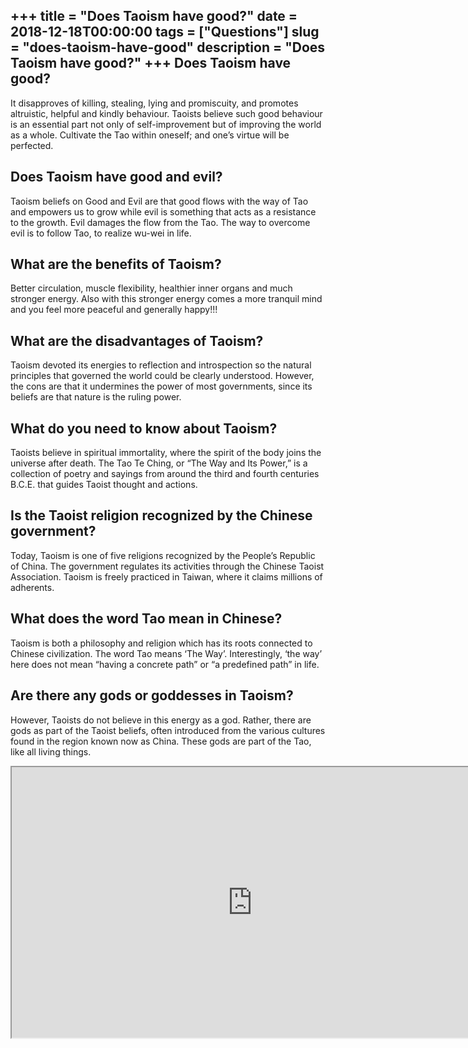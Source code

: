 +++
title = "Does Taoism have good?"
date = 2018-12-18T00:00:00
tags = ["Questions"]
slug = "does-taoism-have-good"
description = "Does Taoism have good?"
+++
Does Taoism have good?
----------------------

It disapproves of killing, stealing, lying and promiscuity, and promotes altruistic, helpful and kindly behaviour. Taoists believe such good behaviour is an essential part not only of self-improvement but of improving the world as a whole. Cultivate the Tao within oneself; and one’s virtue will be perfected.

Does Taoism have good and evil?
-------------------------------

Taoism beliefs on Good and Evil are that good flows with the way of Tao and empowers us to grow while evil is something that acts as a resistance to the growth. Evil damages the flow from the Tao. The way to overcome evil is to follow Tao, to realize wu-wei in life.

What are the benefits of Taoism?
--------------------------------

Better circulation, muscle flexibility, healthier inner organs and much stronger energy. Also with this stronger energy comes a more tranquil mind and you feel more peaceful and generally happy!!!

What are the disadvantages of Taoism?
-------------------------------------

Taoism devoted its energies to reflection and introspection so the natural principles that governed the world could be clearly understood. However, the cons are that it undermines the power of most governments, since its beliefs are that nature is the ruling power.

What do you need to know about Taoism?
--------------------------------------

Taoists believe in spiritual immortality, where the spirit of the body joins the universe after death. The Tao Te Ching, or “The Way and Its Power,” is a collection of poetry and sayings from around the third and fourth centuries B.C.E. that guides Taoist thought and actions.

Is the Taoist religion recognized by the Chinese government?
------------------------------------------------------------

Today, Taoism is one of five religions recognized by the People’s Republic of China. The government regulates its activities through the Chinese Taoist Association. Taoism is freely practiced in Taiwan, where it claims millions of adherents.

What does the word Tao mean in Chinese?
---------------------------------------

Taoism is both a philosophy and religion which has its roots connected to Chinese civilization. The word Tao means ‘The Way’. Interestingly, ‘the way’ here does not mean “having a concrete path” or “a predefined path” in life.

Are there any gods or goddesses in Taoism?
------------------------------------------

However, Taoists do not believe in this energy as a god. Rather, there are gods as part of the Taoist beliefs, often introduced from the various cultures found in the region known now as China. These gods are part of the Tao, like all living things.

<iframe allow="accelerometer; autoplay; clipboard-write; encrypted-media; gyroscope; picture-in-picture" allowfullscreen="" class="__youtube_prefs__  epyt-is-override  no-lazyload" data-no-lazy="1" data-origheight="433" data-origwidth="770" data-skipgform_ajax_framebjll="" height="433" id="_ytid_58645" loading="lazy" src="https://www.youtube.com/embed/NtcgJ1yZkIc?enablejsapi=1&autoplay=0&cc_load_policy=0&cc_lang_pref=&iv_load_policy=1&loop=0&modestbranding=0&rel=1&fs=1&playsinline=0&autohide=2&theme=dark&color=red&controls=1&" title="YouTube player" width="770"></iframe>